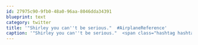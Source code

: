 ```yaml
---
id: 27975c90-9fb0-48a0-96aa-8046dda34391
blueprint: text
category: twitter
title: '"Shirley you can''t be serious."  #AirplaneReference'
caption: '"Shirley you can''t be serious."  <span class="hashtag hashtag_local">#<a href="http://tweettemp.darylchymko.ca/?tag=airplanereference">AirplaneReference</a>'
---
```

